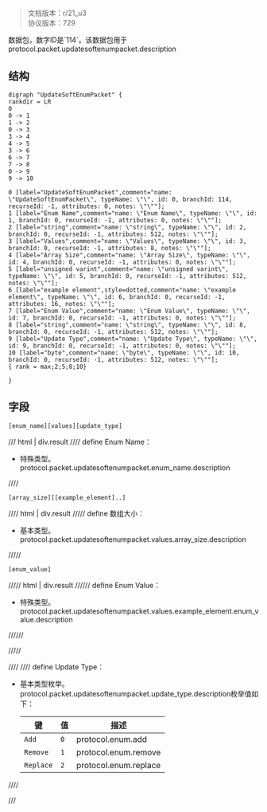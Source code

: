 # <!-- md:samp UpdateSoftEnumPacket -->

> 文档版本：r/21_u3<br/>协议版本：729

<!-- md:samp UpdateSoftEnumPacket -->数据包，数字ID是`114`。该数据包用于protocol.packet.updatesoftenumpacket.description

## 结构

```viz
digraph "UpdateSoftEnumPacket" {
rankdir = LR
0
0 -> 1
1 -> 2
0 -> 3
3 -> 4
4 -> 5
3 -> 6
6 -> 7
7 -> 8
0 -> 9
9 -> 10

0 [label="UpdateSoftEnumPacket",comment="name: \"UpdateSoftEnumPacket\", typeName: \"\", id: 0, branchId: 114, recurseId: -1, attributes: 0, notes: \"\""];
1 [label="Enum Name",comment="name: \"Enum Name\", typeName: \"\", id: 1, branchId: 0, recurseId: -1, attributes: 0, notes: \"\""];
2 [label="string",comment="name: \"string\", typeName: \"\", id: 2, branchId: 0, recurseId: -1, attributes: 512, notes: \"\""];
3 [label="Values",comment="name: \"Values\", typeName: \"\", id: 3, branchId: 0, recurseId: -1, attributes: 8, notes: \"\""];
4 [label="Array Size",comment="name: \"Array Size\", typeName: \"\", id: 4, branchId: 0, recurseId: -1, attributes: 0, notes: \"\""];
5 [label="unsigned varint",comment="name: \"unsigned varint\", typeName: \"\", id: 5, branchId: 0, recurseId: -1, attributes: 512, notes: \"\""];
6 [label="example element",style=dotted,comment="name: \"example element\", typeName: \"\", id: 6, branchId: 0, recurseId: -1, attributes: 16, notes: \"\""];
7 [label="Enum Value",comment="name: \"Enum Value\", typeName: \"\", id: 7, branchId: 0, recurseId: -1, attributes: 0, notes: \"\""];
8 [label="string",comment="name: \"string\", typeName: \"\", id: 8, branchId: 0, recurseId: -1, attributes: 512, notes: \"\""];
9 [label="Update Type",comment="name: \"Update Type\", typeName: \"\", id: 9, branchId: 0, recurseId: -1, attributes: 0, notes: \"\""];
10 [label="byte",comment="name: \"byte\", typeName: \"\", id: 10, branchId: 0, recurseId: -1, attributes: 512, notes: \"\""];
{ rank = max;2;5;8;10}

}

```

## 字段

```title='UpdateSoftEnumPacket'
[enum_name][values][update_type]
```

/// html | div.result
//// define
Enum Name：[<!-- md:samp string -->](../types/string.md)

- 特殊类型。protocol.packet.updatesoftenumpacket.enum_name.description


////
```title='Values'
[array_size][[example_element]..]
```

//// html | div.result
///// define
数组大小：<!-- md:samp unsigned varint -->

- 基本类型。protocol.packet.updatesoftenumpacket.values.array_size.description


/////
```title='示例元素'
[enum_value]
```

///// html | div.result
////// define
Enum Value：[<!-- md:samp string -->](../types/string.md)

- 特殊类型。protocol.packet.updatesoftenumpacket.values.example_element.enum_value.description


//////

/////

////
//// define
Update Type：<!-- md:samp byte -->

- 基本类型枚举。protocol.packet.updatesoftenumpacket.update_type.description枚举值如下：

  |键|值|描述|
  |---|---|---|
  |`Add`|`0`|protocol.enum.add|
  |`Remove`|`1`|protocol.enum.remove|
  |`Replace`|`2`|protocol.enum.replace|



////

///

